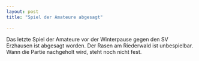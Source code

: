 ```yaml
---
layout: post
title: "Spiel der Amateure abgesagt"

---
```


Das letzte Spiel der Amateure vor der Winterpause gegen den SV Erzhausen ist abgesagt worden. Der Rasen am Riederwald ist unbespielbar. Wann die Partie nachgeholt wird, steht noch nicht fest.


